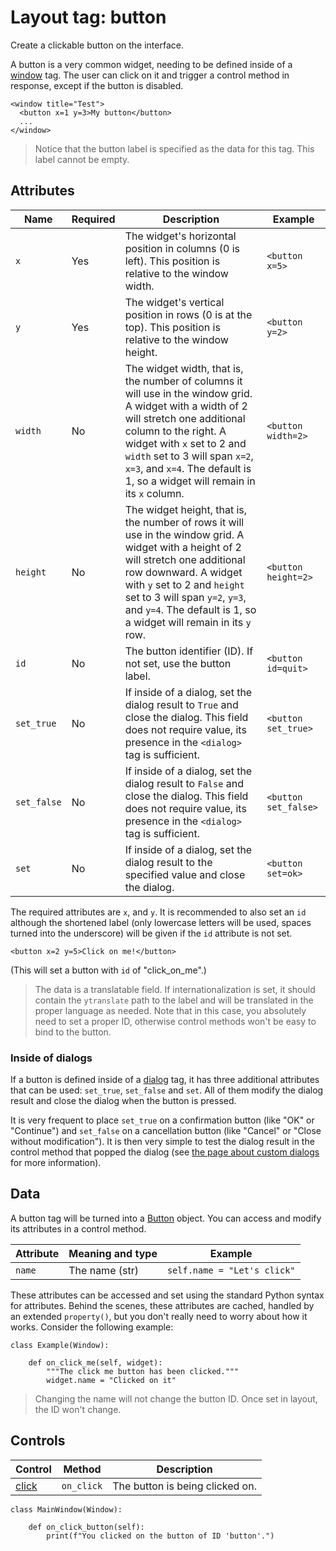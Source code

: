 # Layout tag: button

Create a clickable button on the interface.

A button is a very common widget, needing to be defined inside
of a [window](./window.md) tag.  The user can click on it and trigger
a control method in response, except if the button is disabled.

```
<window title="Test">
  <button x=1 y=3>My button</button>
  ...
</window>
```

> Notice that the button label is specified as the data for this
  tag.  This label cannot be empty.

## Attributes

| Name         | Required | Description              | Example     |
| ------------ | -------- | ------------------------ | ----------- |
| `x` | Yes | The widget's horizontal position in columns (0 is left). This position is relative to the window width. | `<button x=5>` |
| `y` | Yes | The widget's vertical position in rows (0 is at the top). This position is relative to the window height. | `<button y=2>` |
| `width` | No | The widget width, that is, the number of columns it will use in the window grid. A widget with a width of 2 will stretch one additional column to the right. A widget with `x` set to 2 and `width` set to 3 will span `x=2`, `x=3`, and `x=4`.  The default is 1, so a widget will remain in its `x` column. | `<button width=2>` |
| `height` | No | The widget height, that is, the number of rows it will use in the window grid. A widget with a height of 2 will stretch one additional row downward. A widget with `y` set to 2 and `height` set to 3 will span `y=2`, `y=3`, and `y=4`.  The default is 1, so a widget will remain in its `y` row. | `<button height=2>` |
| `id` | No | The button identifier (ID). If not set, use the button label. | `<button id=quit>` |
| `set_true` | No | If inside of a dialog, set the dialog result to `True` and close the dialog. This field does not require value, its presence in the `<dialog>` tag is sufficient. | `<button set_true>` |
| `set_false` | No | If inside of a dialog, set the dialog result to `False` and close the dialog. This field does not require value, its presence in the `<dialog>` tag is sufficient. | `<button set_false>` |
| `set` | No | If inside of a dialog, set the dialog result to the specified value and close the dialog. | `<button set=ok>` |

The required attributes are `x`, and `y`.  It is recommended
to also set an `id` although the shortened label (only lowercase
letters will be used, spaces turned into the underscore) will be
given if the `id` attribute is not set.

    <button x=2 y=5>Click on me!</button>

(This will set a button with `id` of "click_on_me".)

> The data is a translatable field.  If internationalization is
  set, it should contain the `ytranslate` path to the label and will
  be translated in the proper language as needed. Note that in this case,
  you absolutely need to set a proper ID, otherwise control methods
  won't be easy to bind to the button.

### Inside of dialogs

If a button is defined inside of a [dialog](dialog.md) tag, it has three
additional attributes that can be used: `set_true`, `set_false` and
`set`.  All of them modify the dialog result and close the dialog
when the button is pressed.

It is very frequent to place `set_true` on a confirmation button
(like "OK" or "Continue") and `set_false` on a cancellation button
(like "Cancel" or "Close without modification").  It is then very
simple to test the dialog result in the control method that popped
the dialog (see [the page about custom dialogs](dialog.md)
for more information).

## Data

A button tag will be turned into a [Button](../class/Button.md) object.
You can access and modify its attributes in a control method.

| Attribute      | Meaning and type | Example                     |
| -------------- | ---------------- | --------------------------- |
| `name` | The name (str) | `self.name = "Let's click"` |

These attributes can be accessed and set using the standard Python
syntax for attributes.  Behind the scenes, these attributes are cached,
handled by an extended `property()`, but you don't really need to
worry about how it works.  Consider the following example:

    class Example(Window):

        def on_click_me(self, widget):
            """The click me button has been clicked."""
            widget.name = "Clicked on it"

> Changing the name will not change the button ID.  Once set
  in layout, the ID won't change.

## Controls

| Control                           | Method       | Description    |
| --------------------------------- | ------------ | -------------- |
| [click](../../control/click.md) | `on_click` | The button is being clicked on. |

    class MainWindow(Window):

        def on_click_button(self):
            print(f"You clicked on the button of ID 'button'.")

